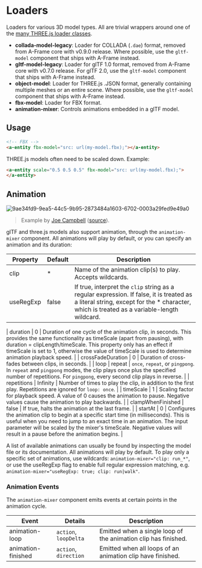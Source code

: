 # Loaders

Loaders for various 3D model types. All are trivial wrappers around one of the [many THREE.js loader classes](https://github.com/mrdoob/three.js/tree/master/examples/js/loaders).

- **collada-model-legacy**: Loader for COLLADA (`.dae`) format, removed from A-Frame core with v0.9.0 release. Where possible, use the `gltf-model` component that ships with A-Frame instead.
- **gltf-model-legacy**: Loader for glTF 1.0 format, removed from A-Frame core with v0.7.0 release. For glTF 2.0, use the `gltf-model` component that ships with A-Frame instead.
- **object-model**: Loader for THREE.js .JSON format, generally containing multiple meshes or an entire scene. Where possible, use the `gltf-model` component that ships with A-Frame instead.
- **fbx-model**: Loader for FBX format.
- **animation-mixer**: Controls animations embedded in a glTF model.

## Usage

```html
<!-- FBX -->
<a-entity fbx-model="src: url(my-model.fbx);"></a-entity>
```

THREE.js models often need to be scaled down. Example:

```html
<a-entity scale="0.5 0.5 0.5" fbx-model="src: url(my-model.fbx);">
</a-entity>
```

## Animation

![9ae34fd9-9ea5-44c5-9b95-2873484a1603-6702-0003a29fed9e49a0](https://cloud.githubusercontent.com/assets/1848368/25648601/845485de-2f82-11e7-8ae8-8e58c9dab9ff.gif)
> Example by [Joe Campbell](https://github.com/rexraptor08) ([source](https://github.com/rexraptor08/animation-controls)).

glTF and three.js models also support animation, through the `animation-mixer` component. All animations will play by default, or you can specify
an animation and its duration:

| Property          | Default  | Description                                               |
|-------------------|----------|-----------------------------------------------------------|
| clip              | *        | Name of the animation clip(s) to play. Accepts wildcards. |
| useRegExp         | false    | If true, interpret the `clip` string as a regular expression.  If false, it is treated as a literal string, except for the * character, which is treated as a variable-length wildcard. |

| duration          | 0     | Duration of one cycle of the animation clip, in seconds.  This provides the same functionality as timeScale (apart from pausing), with duration = clipLength/timeScale.  This property only has an effect if timeScale is set to 1, otherwise the value of timeScale is used to determine animation playback speed.  |
| crossFadeDuration | 0        | Duration of cross-fades between clips, in seconds.        |
| loop              | repeat   | `once`, `repeat`, or `pingpong`. In `repeat` and `pingpong` modes, the clip plays once plus the specified number of repetitions. For `pingpong`, every second clip plays in reverse. |
| repetitions       | Infinity | Number of times to play the clip, in addition to the first play. Repetitions are ignored for `loop: once`. |
| timeScale         | 1        | Scaling factor for playback speed. A value of 0 causes the animation to pause. Negative values cause the animation to play backwards. |
| clampWhenFinished | false        | If true, halts the animation at the last frame. |
| startAt           | 0        | Configures the animation clip to begin at a specific start time (in milliseconds). This is useful when you need to jump to an exact time in an animation. The input parameter will be scaled by the mixer's timeScale.  Negative values will result in a pause before the animation begins. |

A list of available animations can usually be found by inspecting the model file or its documentation. All animations will play by default. To play only a specific set of animations, use wildcards: `animation-mixer="clip: run_*"`, or use the useRegExp flag to enable full regular expression matching, e.g. `animation-mixer="useRegExp: true; clip: run|walk"`.

### Animation Events

The `animation-mixer` component emits events at certain points in the animation cycle.

| Event              | Details               | Description                                                    |
|--------------------|-----------------------|----------------------------------------------------------------|
| animation-loop     | `action`, `loopDelta` | Emitted when a single loop of the animation clip has finished. |
| animation-finished | `action`, `direction` | Emitted when all loops of an animation clip have finished.     |
